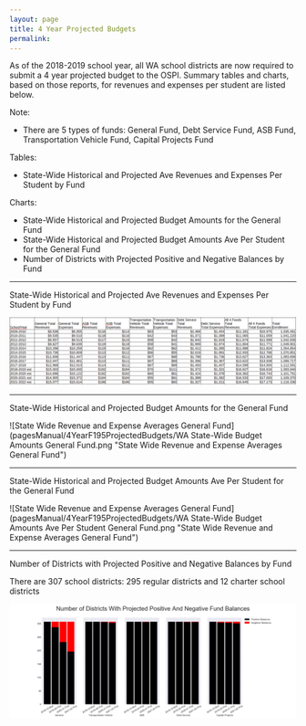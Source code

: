 ```yaml
---
layout: page
title: 4 Year Projected Budgets
permalink:
---
```

As of the 2018-2019 school year, all WA school districts are now required to submit a 4 year projected budget to the OSPI. 
Summary tables and charts, based on those reports, for revenues and expenses per student are listed below. 

Note: 
- There are 5 types of funds: General Fund, Debt Service Fund, ASB Fund, Transportation Vehicle Fund, Capital Projects Fund 

Tables:
- State-Wide Historical and Projected Ave Revenues and Expenses Per Student by Fund

Charts:
- State-Wide Historical and Projected Budget Amounts for the General Fund
- State-Wide Historical and Projected Budget Amounts Ave Per Student for the General Fund
- Number of Districts with Projected Positive and Negative Balances by Fund

___

State-Wide Historical and Projected Ave Revenues and Expenses Per Student by Fund

![State Wide Revenue and Expense Averages by Fund](pagesManual/4YearF195ProjectedBudgets/StateWideSummary.png "State Wide Revenue and Expense Averages by Fund")

___

State-Wide Historical and Projected Budget Amounts for the General Fund

![State Wide Revenue and Expense Averages General Fund](pagesManual/4YearF195ProjectedBudgets/WA State-Wide Budget Amounts General Fund.png "State Wide Revenue and Expense Averages General Fund")

___

State-Wide Historical and Projected Budget Amounts Ave Per Student for the General Fund

![State Wide Revenue and Expense Averages General Fund](pagesManual/4YearF195ProjectedBudgets/WA State-Wide Budget Amounts Ave Per Student General Fund.png "State Wide Revenue and Expense Averages General Fund")

___

Number of Districts with Projected Positive and Negative Balances by Fund

There are 307 school districts: 295 regular districts and 12 charter school districts

![Number of Districts with Positive and Negative Balances](pagesManual/4YearF195ProjectedBudgets/DistrictsRedBlackBalanceByFund.png "Number of Districts with Positive and Negative Balances")

